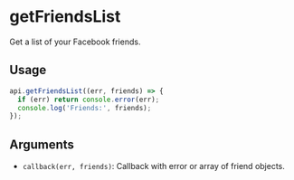 # getFriendsList

Get a list of your Facebook friends.

## Usage
```js
api.getFriendsList((err, friends) => {
  if (err) return console.error(err);
  console.log('Friends:', friends);
});
```

## Arguments
- `callback(err, friends)`: Callback with error or array of friend objects.
